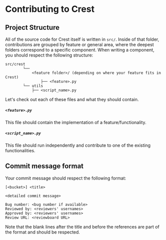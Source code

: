 <!-- Copyright 2020-2021 VMware, Inc.
SPDX-License-Identifier: MIT -->
Contributing to Crest
=======================

Project Structure
-----------------
All of the source code for Crest itself is written in `src/`. Inside of that folder, 
contributions are grouped by feature or general area, where the deepest folders correspond to a 
specific component. When writing a component, you should respect the following structure:
```text
src/crest
        └──
            <feature folder>/ (depending on where your feature fits in Crest)
                ├── <feature>.py
        └── utils
            ├── <script_name>.py
```
Let's check out each of these files and what they should contain.

##### `<feature>.py`
This file should contain the implementation of a feature/functionality.

##### `<script_name>.py`
This file should run independently and contribute to one of the existing functionalities.


Commit message format
---------------------
Your commit message should respect the following format:
```
[<bucket>] <title>

<detailed commit message>

Bug number: <bug number if available>
Reviewed by: <reviewers' usernames>
Approved by: <reviewers' usernames>
Review URL: <reviewboard URL>
```
Note that the blank lines after the title and before the references are part of the format and 
should be respected.